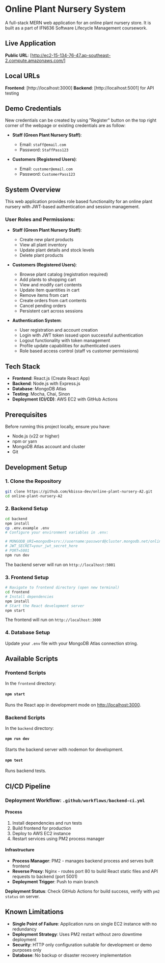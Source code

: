 # Online Plant Nursery System

A full-stack MERN web application for an online plant nursery store.
It is built as a part of IFN636 Software Lifecycle Management coursework.

## Live Application

**Public URL**: [http://ec2-15-134-76-47.ap-southeast-2.compute.amazonaws.com/]

## Local URLs

**Frontend**: [http://localhost:3000]
**Backend**: [http://localhost:5001] for API testing

## Demo Credentials

New credentials can be created by using "Register" button on the top right corner of the webpage or existing credentials are as follow:
- **Staff (Green Plant Nursery Staff)**:
  - Email: `staff@email.com`
  - Password: `StaffPass123`

- **Customers (Registered Users)**:
  - Email: `customer@email.com`
  - Password: `CustomerPass123`

## System Overview

This web application provides role based functionality for an online plant nursery with JWT-based authentication and session management.

### User Roles and Permissions:

- **Staff (Green Plant Nursery Staff)**:
  - Create new plant products
  - View all plant inventory
  - Update plant details and stock levels
  - Delete plant products

- **Customers (Registered Users)**:
  - Browse plant catalog (registration required)
  - Add plants to shopping cart
  - View and modify cart contents
  - Update item quantities in cart
  - Remove items from cart
  - Create orders from cart contents
  - Cancel pending orders
  - Persistent cart across sessions

- **Authentication System**:
  - User registration and account creation
  - Login with JWT token issued upon successful authentication
  - Logout functionality with token management
  - Profile update capabilities for authenticated users
  - Role based access control (staff vs customer permissions)

## Tech Stack

- **Frontend**: React.js (Create React App)
- **Backend**: Node.js with Express.js
- **Database**: MongoDB Atlas
- **Testing**: Mocha, Chai, Sinon
- **Deployment (CI/CD)**: AWS EC2 with GitHub Actions

## Prerequisites

Before running this project locally, ensure you have:
- Node.js (v22 or higher)
- npm or yarn
- MongoDB Atlas account and cluster
- Git

## Development Setup

### 1. Clone the Repository

```bash
git clone https://github.com/kbissa-dev/online-plant-nursery-A2.git
cd online-plant-nursery-A2
```

### 2. Backend Setup

```bash
cd backend
npm install
cp .env.example .env
# Configure your environment variables in .env:

# MONGODB_URI=mongodb+srv://username:password@cluster.mongodb.net/online-plant-nursery-A2
# JWT_SECRET=your_jwt_secret_here
# PORT=5001
npm run dev
```

The backend server will run on `http://localhost:5001`

### 3. Frontend Setup

```bash
# Navigate to frontend directory (open new terminal)
cd frontend
# Install dependencies
npm install
# Start the React development server
npm start
```

The frontend will run on `http://localhost:3000`

### 4. Database Setup

Update your `.env` file with your MongoDB Atlas connection string.

## Available Scripts

### Frontend Scripts

In the `frontend` directory:
#### `npm start`

Runs the React app in development mode on [http://localhost:3000](http://localhost:3000).

### Backend Scripts

In the `backend` directory:
#### `npm run dev`
Starts the backend server with nodemon for development.
#### `npm test`
Runs backend tests.

## CI/CD Pipeline

### Deployment Workflow: `.github/workflows/backend-ci.yml`

#### Process
1. Install dependencies and run tests
2. Build frontend for production
3. Deploy to AWS EC2 instance
4. Restart services using PM2 process manager

#### Infrastructure
- **Process Manager**: PM2 - manages backend process and serves built frontend
- **Reverse Proxy**: Nginx - routes port 80 to build React static files and API requests to backend (port 5001)
- **Deployment Trigger**: Push to main branch

**Deployment Status**: Check GitHub Actions for build success, verify with `pm2 status` on server.

## Known Limitations

- **Single Point of Failure**: Application runs on single EC2 instance with no redundancy
- **Deployment Strategy**: Uses PM2 restart without zero downtime deployment
- **Security**: HTTP only configuration suitable for development or demo purposes only
- **Database**: No backup or disaster recovery implementation